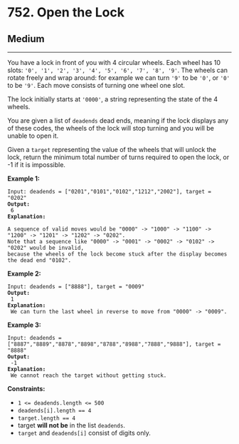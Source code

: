 # 752. Open the Lock

## Medium

***

You have a lock in front of you with 4 circular wheels. Each wheel has 10 slots: `'0', '1', '2', '3', '4', '5', '6', '7', '8', '9'`. The wheels can rotate freely and wrap around: for example we can turn `'9'` to be `'0'`, or `'0'` to be `'9'`. Each move consists of turning one wheel one slot.

The lock initially starts at `'0000'`, a string representing the state of the 4 wheels.

You are given a list of `deadends` dead ends, meaning if the lock displays any of these codes, the wheels of the lock will stop turning and you will be unable to open it.

Given a `target` representing the value of the wheels that will unlock the lock, return the minimum total number of turns required to open the lock, or -1 if it is impossible.

&#x20;

**Example 1:**

<pre><code>Input: deadends = ["0201","0101","0102","1212","2002"], target = "0202"
<strong>Output:
</strong> 6
<strong>Explanation:
</strong> 
A sequence of valid moves would be "0000" -> "1000" -> "1100" -> "1200" -> "1201" -> "1202" -> "0202".
Note that a sequence like "0000" -> "0001" -> "0002" -> "0102" -> "0202" would be invalid,
because the wheels of the lock become stuck after the display becomes the dead end "0102".</code></pre>

**Example 2:**

<pre><code>Input: deadends = ["8888"], target = "0009"
<strong>Output:
</strong> 1
<strong>Explanation:
</strong> We can turn the last wheel in reverse to move from "0000" -> "0009".</code></pre>

**Example 3:**

<pre><code>Input: deadends = ["8887","8889","8878","8898","8788","8988","7888","9888"], target = "8888"
<strong>Output:
</strong> -1
<strong>Explanation:
</strong> We cannot reach the target without getting stuck.</code></pre>

&#x20;

**Constraints:**

* `1 <= deadends.length <= 500`
* `deadends[i].length == 4`
* `target.length == 4`
* target **will not be** in the list `deadends`.
* `target` and `deadends[i]` consist of digits only.
